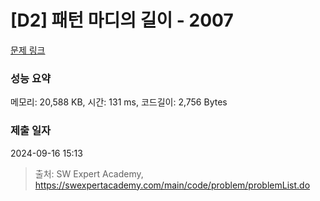 # [D2] 패턴 마디의 길이 - 2007 

[문제 링크](https://swexpertacademy.com/main/code/problem/problemDetail.do?contestProbId=AV5P1kNKAl8DFAUq) 

### 성능 요약

메모리: 20,588 KB, 시간: 131 ms, 코드길이: 2,756 Bytes

### 제출 일자

2024-09-16 15:13



> 출처: SW Expert Academy, https://swexpertacademy.com/main/code/problem/problemList.do
